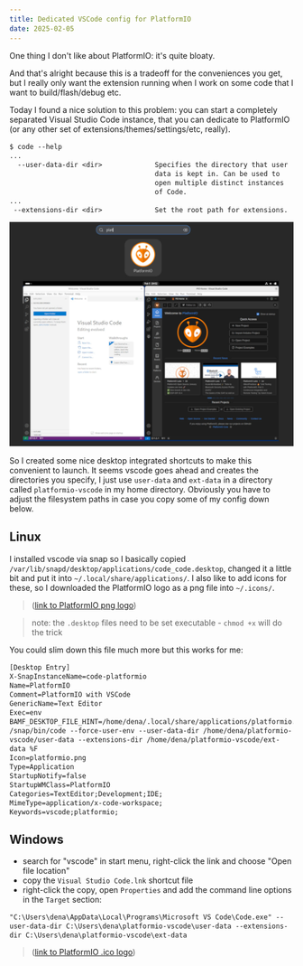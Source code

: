 ```yaml
---
title: Dedicated VSCode config for PlatformIO
date: 2025-02-05
---
```


One thing I don't like about PlatformIO: it's quite bloaty. 

And that's alright because this is a tradeoff for the conveniences you get, but I really only want the extension running when I work on some code that I want to build/flash/debug etc.

Today I found a nice solution to this problem: you can start a completely separated Visual Studio Code instance, that you can dedicate to PlatformIO (or any other set of extensions/themes/settings/etc, really).
```
$ code --help
...
  --user-data-dir <dir>             Specifies the directory that user
                                    data is kept in. Can be used to
                                    open multiple distinct instances
                                    of Code.
...
 --extensions-dir <dir>             Set the root path for extensions.
```

![Crafted ubuntu screenshot showing desktop file integration and two vscode instances side-by-side, with different themes and different extensions](tux.jpg)

So I created some nice desktop integrated shortcuts to make this convenient to launch. It seems vscode goes ahead and creates the directories you specify, I just use `user-data` and `ext-data` in a directory called `platformio-vscode` in my home directory. Obviously you have to adjust the filesystem paths in case you copy some of my config down below.

## Linux

I installed vscode via snap so I basically copied `/var/lib/snapd/desktop/applications/code_code.desktop`, changed it a little bit and put it into `~/.local/share/applications/`. I also like to add icons for these, so I downloaded the PlatformIO logo as a png file into `~/.icons/`.

> ([link to PlatformIO png logo](icon.png))

> note: the `.desktop` files need to be set executable - `chmod +x` will do the trick

You could slim down this file much more but this works for me:

```
[Desktop Entry]
X-SnapInstanceName=code-platformio
Name=PlatformIO
Comment=PlatformIO with VSCode
GenericName=Text Editor
Exec=env BAMF_DESKTOP_FILE_HINT=/home/dena/.local/share/applications/platformio.desktop /snap/bin/code --force-user-env --user-data-dir /home/dena/platformio-vscode/user-data --extensions-dir /home/dena/platformio-vscode/ext-data %F
Icon=platformio.png
Type=Application
StartupNotify=false
StartupWMClass=PlatformIO
Categories=TextEditor;Development;IDE;
MimeType=application/x-code-workspace;
Keywords=vscode;platformio;
```

## Windows
- search for "vscode" in start menu, right-click the link and choose "Open file location"
- copy the `Visual Studio Code.lnk` shortcut file
- right-click the copy, open `Properties` and add the command line options in the `Target` section:

```
"C:\Users\dena\AppData\Local\Programs\Microsoft VS Code\Code.exe" --user-data-dir C:\Users\dena\platformio-vscode\user-data --extensions-dir C:\Users\dena\platformio-vscode\ext-data
```

> ([link to PlatformIO .ico logo](platformio.ico))
